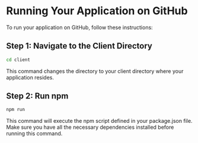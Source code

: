 # Running Your Application on GitHub

To run your application on GitHub, follow these instructions:

## Step 1: Navigate to the Client Directory

```bash
cd client
```

This command changes the directory to your client directory where your application resides.

## Step 2: Run npm

```bash
npm run
```

This command will execute the npm script defined in your package.json file. Make sure you have all the necessary dependencies installed before running this command.